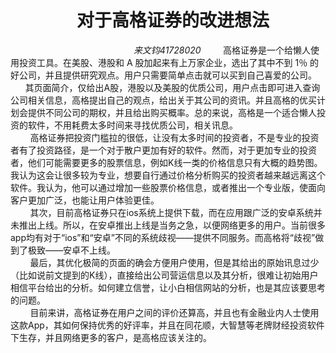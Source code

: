 # &nbsp; &nbsp;  &nbsp; &nbsp;  &nbsp; &nbsp;  &nbsp; &nbsp;   对于高格证券的改进想法  
&nbsp; &nbsp;  &nbsp; &nbsp;  &nbsp; &nbsp;  &nbsp; &nbsp;  &nbsp; &nbsp;  &nbsp; &nbsp;  &nbsp; &nbsp;  &nbsp; &nbsp;  &nbsp; &nbsp;  &nbsp; &nbsp;  &nbsp; &nbsp;  &nbsp; &nbsp;  &nbsp; *来文钧41728020*
&nbsp; &nbsp; &nbsp; &nbsp;   高格证券是一个给懒人使用投资工具。在美股、港股和 A 股加起来有上万家企业，选出了其中不到 1％ 的好公司，并且提供研究观点。用户只需要简单点击就可以买到自己喜爱的公司。
&nbsp; &nbsp; &nbsp; &nbsp;   其页面简介，仅给出A股，港股以及美股的优质公司，用户点击即可进入查询公司相关信息，高格提出自己的观点，给出关于其公司的资讯。并且高格的优买计划会提供不同公司的期权，并且给出购买概率。总的来说，高格是一个适合懒人投资的软件，不用耗费太多时间来寻找优质公司，相关讯息。  
&nbsp; &nbsp;  &nbsp; &nbsp;   高格证券把投资门槛拉的很低，让没有太多时间的投资者，不是专业的投资者有了投资路径，是一个对于散户更加有好的软件。然而，对于更加专业的投资者，他们可能需要更多的股票信息，例如K线一类的价格信息只有大概的趋势图。我认为这会让很多较为专业，想要自行通过价格分析购买的投资者越来越远离这个软件。我认为，他可以通过增加一些股票价格信息，或者推出一个专业版，使面向客户更加广泛，也能让用户体验更佳。  
&nbsp; &nbsp;  &nbsp; &nbsp;     其次，目前高格证券只在ios系统上提供下载，而在应用跟广泛的安卓系统并未推出上线。所以，在安卓推出上线是当务之急，以便网络更多的用户。当前很多app均有对于“ios”和“安卓”不同的系统歧视——提供不同服务。而高格将“歧视”做到了极致——安卓不上线。  
&nbsp; &nbsp;  &nbsp; &nbsp;   最后，其优化极简的页面的确会方便用户使用，但是其给出的原始讯息过少（比如说前文提到的K线），直接给出公司营运信息以及其分析，很难让初始用户相信平台给出的分析。如何建立信誉，让小白相信网站的分析，也是其应该要思考的问题。  
&nbsp; &nbsp;  &nbsp; &nbsp;   目前来讲，高格证券在用户之间的评价还算高，并且也有金融业内人士使用这款App，其如何保持优秀的好评率，并且在同花顺，大智慧等老牌财经投资软件下生存，并且网络更多的客户，是高格应该关注的。  
